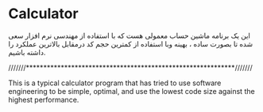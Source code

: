# Calculator

این یک برنامه ماشین حساب معمولی هست که با استفاده از مهندسی نرم افزار سعی شده  تا بصورت ساده ، بهینه وبا استفاده از کمترین حجم کد درمقابل بالاترین عملکرد را داشته باشیم.

///////************************************************************///////

This is a typical calculator program that has tried to use software engineering to be simple, optimal, and use the lowest code size against the highest performance.


